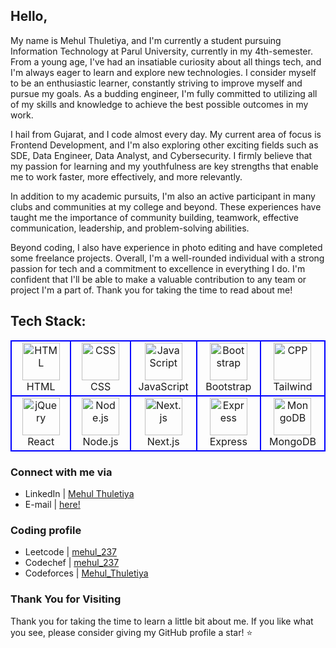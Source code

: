 
## Hello,

My name is Mehul Thuletiya, and I'm currently a student pursuing Information Technology at Parul University, currently in my 4th-semester. From a young age, I've had an insatiable curiosity about all things tech, and I'm always eager to learn and explore new technologies. I consider myself to be an enthusiastic learner, constantly striving to improve myself and pursue my goals. As a budding engineer, I'm fully committed to utilizing all of my skills and knowledge to achieve the best possible outcomes in my work.

I hail from Gujarat, and I code almost every day. My current area of focus is Frontend Development, and I'm also exploring other exciting fields such as SDE, Data Engineer, Data Analyst, and Cybersecurity. I firmly believe that my passion for learning and my youthfulness are key strengths that enable me to work faster, more effectively, and more relevantly.

In addition to my academic pursuits, I'm also an active participant in many clubs and communities at my college and beyond. These experiences have taught me the importance of community building, teamwork, effective communication, leadership, and problem-solving abilities.

Beyond coding, I also have experience in photo editing and have completed some freelance projects. Overall, I'm a well-rounded individual with a strong passion for tech and a commitment to excellence in everything I do. I'm confident that I'll be able to make a valuable contribution to any team or project I'm a part of. Thank you for taking the time to read about me!

## Tech Stack:

<table>
<tr>
  <td align="center" width="96" style="border:2px solid blue">
        <img src="https://skillicons.dev/icons?i=html" width="60" height="60" alt="HTML" />
        <br> HTML </br>
 </td>
 
  <td align="center" width="96" style="border:2px solid blue">
        <img src="https://skillicons.dev/icons?i=css" width="60" height="60" alt="CSS" />
        <br> CSS </br>
 </td>
 
 <td align="center" width="96" style="border:2px solid blue">
        <img src="https://skillicons.dev/icons?i=javascript" width="60" height="60" alt="JavaScript" />
        <br> JavaScript </br>
 </td>

 <td align="center" width="96" style="border:2px solid blue">
        <img src="https://skillicons.dev/icons?i=bootstrap" width="60" height="60" alt="Bootstrap" />
        <br> Bootstrap </br>
  </td>
  <td align="center" width="96" style="border:2px solid blue">
        <img src="https://skillicons.dev/icons?i=tailwind" width="60" height="60" alt="CPP" />
        <br> Tailwind </br>
 </td>
</tr>

<tr>
<td align="center" width="96" style="border:2px solid blue">
        <img src="https://skillicons.dev/icons?i=react" width="60" height="60" alt="jQuery" />
        <br> React </br>
</td>
<td align="center" width="96" style="border:2px solid blue">
        <img src="https://skillicons.dev/icons?i=nodejs" width="60" height="60" alt="Node.js" />
        <br>Node.js</br>
</td>
 <td align="center" width="96" style="border:2px solid blue">
        <img src="https://skillicons.dev/icons?i=nextjs" width="60" height="60" alt="Next.js" />
        <br>Next.js</br>
</td> 
<td align="center" width="96" style="border:2px solid blue">
        <img src="https://skillicons.dev/icons?i=express" width="60" height="60" alt="Express" />
        <br>Express</br>
</td>
<td align="center" width="96" style="border:2px solid blue">
        <img src="https://skillicons.dev/icons?i=mongodb" width="60" height="60" alt="MongoDB" />
      <br>MongoDB</br>
</td>
</tr>
</table>


### Connect with me via

- LinkedIn  | [Mehul Thuletiya](https://www.linkedin.com/in/mehul-thuletiya/)
- E-mail  | [here!](mehulthuletiya26@gmail.com)

### Coding profile

- Leetcode  | [mehul_237](https://leetcode.com/mehul_237/)
- Codechef  | [mehul_237](https://www.codechef.com/users/mehul_237)
- Codeforces  | [Mehul_Thuletiya](https://codeforces.com/profile/Mehul_Thuletiya)

### Thank You for Visiting
Thank you for taking the time to learn a little bit about me. If you like what you see, please consider giving my GitHub profile a star! ⭐️
